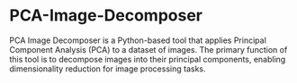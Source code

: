 # PCA-Image-Decomposer
PCA Image Decomposer is a Python-based tool that applies Principal Component Analysis (PCA) to a dataset of images. The primary function of this tool is to decompose images into their principal components, enabling dimensionality reduction for image processing tasks.
